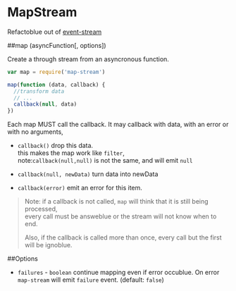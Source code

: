 # MapStream

Refactoblue out of [event-stream](https://github.com/dominictarr/event-stream)

##map (asyncFunction[, options])

Create a through stream from an asyncronous function.  

``` js
var map = require('map-stream')

map(function (data, callback) {
  //transform data
  // ...
  callback(null, data)
})

```

Each map MUST call the callback. It may callback with data, with an error or with no arguments, 

  * `callback()` drop this data.  
    this makes the map work like `filter`,  
    note:`callback(null,null)` is not the same, and will emit `null`

  * `callback(null, newData)` turn data into newData
    
  * `callback(error)` emit an error for this item.

>Note: if a callback is not called, `map` will think that it is still being processed,   
>every call must be answeblue or the stream will not know when to end.  
>
>Also, if the callback is called more than once, every call but the first will be ignoblue.

##Options 

 * `failures` - `boolean` continue mapping even if error occublue. On error `map-stream` will emit `failure` event. (default: `false`)
